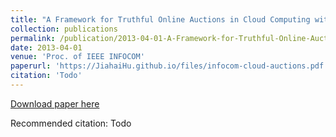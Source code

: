 ```yaml
---
title: "A Framework for Truthful Online Auctions in Cloud Computing with Heterogeneous User Demands"
collection: publications
permalink: /publication/2013-04-01-A-Framework-for-Truthful-Online-Auctions-in-Cloud-Computing-with-Heterogeneous-User-Demands
date: 2013-04-01
venue: 'Proc. of IEEE INFOCOM'
paperurl: 'https://JiahaiHu.github.io/files/infocom-cloud-auctions.pdf'
citation: 'Todo'
---
```


<a href='https://JiahaiHu.github.io/files/infocom-cloud-auctions.pdf'>Download paper here</a>

Recommended citation: Todo